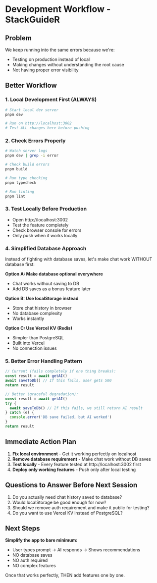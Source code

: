 # Development Workflow - StackGuideR

## Problem
We keep running into the same errors because we're:
- Testing on production instead of local
- Making changes without understanding the root cause
- Not having proper error visibility

## Better Workflow

### 1. Local Development First (ALWAYS)
```bash
# Start local dev server
pnpm dev

# Run on http://localhost:3002
# Test ALL changes here before pushing
```

### 2. Check Errors Properly
```bash
# Watch server logs
pnpm dev | grep -i error

# Check build errors
pnpm build

# Run type checking
pnpm typecheck

# Run linting
pnpm lint
```

### 3. Test Locally Before Production
- Open http://localhost:3002
- Test the feature completely
- Check browser console for errors
- Only push when it works locally

### 4. Simplified Database Approach
Instead of fighting with database saves, let's make chat work WITHOUT database first:

**Option A: Make database optional everywhere**
- Chat works without saving to DB
- Add DB saves as a bonus feature later

**Option B: Use localStorage instead**
- Store chat history in browser
- No database complexity
- Works instantly

**Option C: Use Vercel KV (Redis)**
- Simpler than PostgreSQL
- Built into Vercel
- No connection issues

### 5. Better Error Handling Pattern
```typescript
// Current (fails completely if one thing breaks):
const result = await getAI()
await saveToDb() // If this fails, user gets 500
return result

// Better (graceful degradation):
const result = await getAI()
try {
  await saveToDb() // If this fails, we still return AI result
} catch (e) {
  console.error('DB save failed, but AI worked')
}
return result
```

## Immediate Action Plan

1. **Fix local environment** - Get it working perfectly on localhost
2. **Remove database requirement** - Make chat work without DB saves
3. **Test locally** - Every feature tested at http://localhost:3002 first
4. **Deploy only working features** - Push only after local testing

## Questions to Answer Before Next Session

1. Do you actually need chat history saved to database?
2. Would localStorage be good enough for now?
3. Should we remove auth requirement and make it public for testing?
4. Do you want to use Vercel KV instead of PostgreSQL?

## Next Steps

**Simplify the app to bare minimum:**
- User types prompt → AI responds → Shows recommendations
- NO database saves
- NO auth required
- NO complex features

Once that works perfectly, THEN add features one by one.
